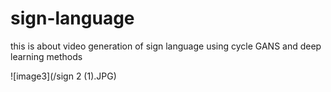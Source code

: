 # sign-language
this is about video generation of sign language using cycle GANS and deep learning methods

![image3](/sign 2 (1).JPG)
